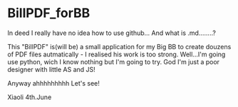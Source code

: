 BillPDF_forBB
=============

In deed I really have no idea how to use github...
And what is .md........?

This "BillPDF" is(will be) a small application for my Big BB to create douzens of PDF files autmatically - I realised his work is too strong. Well...I'm going use python, wich I know nothing but I'm going to try. God I'm just a poor designer with little AS and JS!  

Anyway ahhhhhhhhh 
Let's see!

Xiaoli 
4th.June
